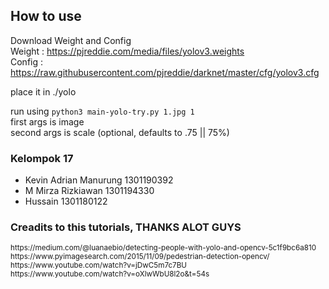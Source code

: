 ## How to use

Download Weight and Config<br>
Weight : https://pjreddie.com/media/files/yolov3.weights <br>
Config : https://raw.githubusercontent.com/pjreddie/darknet/master/cfg/yolov3.cfg

place it in ./yolo

run using 
<code>python3 main-yolo-try.py 1.jpg 1</code>
<br>
first args is image<br>
second args is scale (optional, defaults to .75 || 75%)

### Kelompok 17
- Kevin Adrian Manurung 1301190392
- M Mirza Rizkiawan 1301194330
- Hussain 1301180122

### Creadits to this tutorials, THANKS ALOT GUYS
<small>
https://medium.com/@luanaebio/detecting-people-with-yolo-and-opencv-5c1f9bc6a810 <br>
https://www.pyimagesearch.com/2015/11/09/pedestrian-detection-opencv/ <br>
https://www.youtube.com/watch?v=jDwC5m7c7BU <br>
https://www.youtube.com/watch?v=oXlwWbU8l2o&t=54s <br>
</small>

